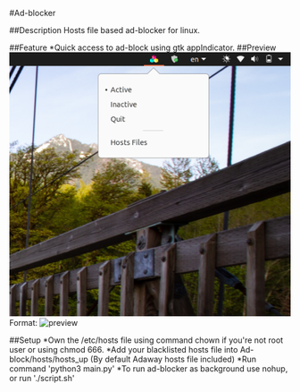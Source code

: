 #Ad-blocker


##Description
Hosts file based ad-blocker for linux.

##Feature
*Quick access to ad-block using gtk appIndicator.
##Preview
![GitHub Logo](ad-block.png)
Format: ![preview](url)


##Setup
*Own the /etc/hosts file using command chown if you're not root user or using chmod 666.
*Add your blacklisted hosts file into Ad-block/hosts/hosts_up (By default Adaway hosts file included)
*Run command 'python3 main.py'
*To run ad-blocker as background use nohup, or run './script.sh'
